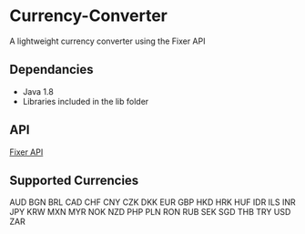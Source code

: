 # Currency-Converter
A lightweight currency converter using the Fixer API

Dependancies
------------
* Java 1.8
* Libraries included in the lib folder

API
---
[Fixer API](http://fixer.io)

Supported Currencies
--------------------
AUD
BGN
BRL
CAD
CHF
CNY
CZK
DKK
EUR
GBP
HKD
HRK
HUF
IDR
ILS
INR
JPY
KRW
MXN
MYR
NOK
NZD
PHP
PLN
RON
RUB
SEK
SGD
THB
TRY
USD
ZAR
